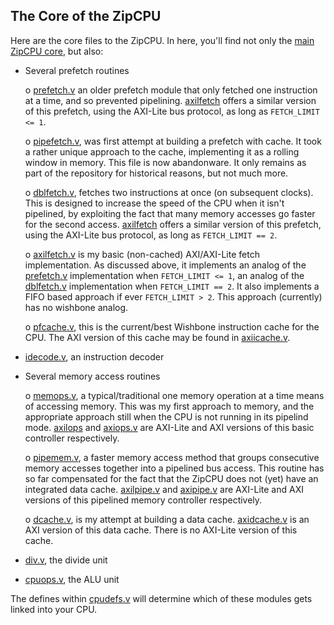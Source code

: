 ## The Core of the ZipCPU

Here are the core files to the ZipCPU.  In here, you'll find not only the
[main ZipCPU core](zipcore.v), but also:

- Several prefetch routines

  o [prefetch.v](prefetch.v) an older prefetch module that only fetched
    one instruction at a time, and so prevented pipelining.
    [axilfetch](axilfetch.v) offers a similar version of this prefetch, using
    the AXI-Lite bus protocol, as long as `FETCH_LIMIT <= 1`.

  o [pipefetch.v](pipefetch.v), was first attempt at building a prefetch with
    cache.  It took a rather unique approach to the cache, implementing it as
    a rolling window in memory.  This file is now abandonware.  It only
    remains as part of the repository for historical reasons, but not much more.

  o [dblfetch.v](dbgfetch.v), fetches two instructions at once (on subsequent
    clocks).  This is designed to increase the speed of the CPU when it isn't
    pipelined, by exploiting the fact that many memory accesses go faster for
    the second access.
    [axilfetch](axilfetch.v) offers a similar version of this prefetch, using
    the AXI-Lite bus protocol, as long as `FETCH_LIMIT == 2`.

  o [axilfetch.v](axilfetch.v) is my basic (non-cached) AXI/AXI-Lite fetch
    implementation.  As discussed above, it implements an analog of the
    [prefetch.v](prefetch.v) implementation when `FETCH_LIMIT <= 1`,
    an analog of the [dblfetch.v](dblfetch.v) implementation when
    `FETCH_LIMIT == 2`.  It also implements a FIFO based approach if ever
    `FETCH_LIMIT > 2`.  This approach (currently) has no wishbone analog.

  o [pfcache.v](pfcache.v), this is the current/best Wishbone instruction
    cache for the CPU.  The AXI version of this cache may be found in
    [axiicache.v](axiicache.v).


- [idecode.v](./idecode.v), an instruction decoder

- Several memory access routines

  o [memops.v](./memops.v), a typical/traditional one memory operation at a
    time means of accessing memory.  This was my first approach to memory,
    and the appropriate approach still when the CPU is not running in its
    pipelind mode.  [axilops](axilops.v) and [axiops.v](axiops.v) are
    AXI-Lite and AXI versions of this basic controller respectively.

  o [pipemem.v](./pipemem.v), a faster memory access method that groups
    consecutive memory accesses together into a pipelined bus access.
    This routine has so far compensated for the fact that the ZipCPU does not
    (yet) have an integrated data cache.
    [axilpipe.v](axilpipe.v) and [axipipe.v](axipipe.v) are
    AXI-Lite and AXI versions of this pipelined memory controller respectively.

  o [dcache.v](./dcache.v), is my attempt at building a data cache.
    [axidcache.v](axidcache.v) is an AXI version of this data cache.
    There is no AXI-Lite version of this cache.

- [div.v](./div.v), the divide unit

- [cpuops.v](./cpuops.v), the ALU unit

The defines within [cpudefs.v](../cpudefs.v) will determine which of these
modules gets linked into your CPU.

